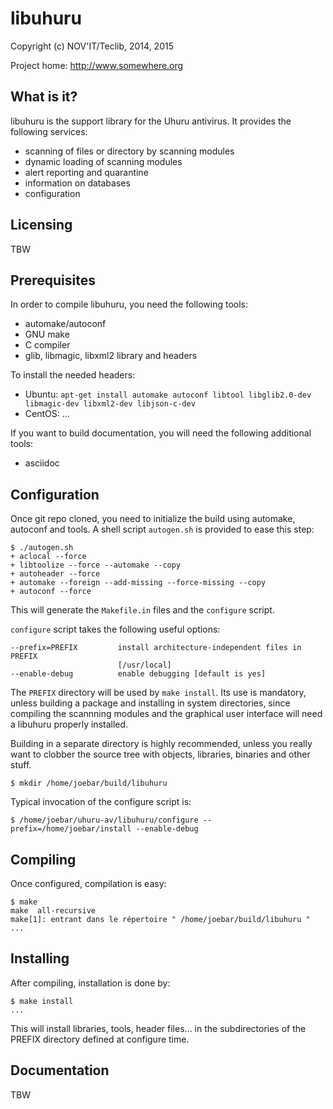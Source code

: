 libuhuru
========

Copyright (c) NOV'IT/Teclib, 2014, 2015

Project home: http://www.somewhere.org


What is it?
-----------

libuhuru is the support library for the Uhuru antivirus. It provides the following services:

- scanning of files or directory by scanning modules
- dynamic loading of scanning modules
- alert reporting and quarantine
- information on databases
- configuration 


Licensing
---------

TBW


Prerequisites
-------------

In order to compile libuhuru, you need the following tools:

- automake/autoconf
- GNU make
- C compiler
- glib, libmagic, libxml2 library and headers

To install the needed headers:

- Ubuntu: `apt-get install automake autoconf libtool libglib2.0-dev libmagic-dev libxml2-dev libjson-c-dev`
- CentOS: ...

If you want to build documentation, you will need the following additional tools:

- asciidoc


Configuration
-------------

Once git repo cloned, you need to initialize the build using automake, autoconf and tools.
A shell script `autogen.sh` is provided to ease this step:

    $ ./autogen.sh 
    + aclocal --force
    + libtoolize --force --automake --copy
    + autoheader --force
    + automake --foreign --add-missing --force-missing --copy
    + autoconf --force

This will generate the `Makefile.in` files and the `configure` script.

`configure` script takes the following useful options:

    --prefix=PREFIX         install architecture-independent files in PREFIX
                            [/usr/local]
    --enable-debug          enable debugging [default is yes]

The `PREFIX` directory will be used by `make install`. Its use is mandatory, unless 
building a package and installing in system directories, since compiling the
scannning modules and the graphical user interface will need a libuhuru properly
installed.

Building in a separate directory is highly recommended, unless you really want
to clobber the source tree with objects, libraries, binaries and other stuff.

    $ mkdir /home/joebar/build/libuhuru

Typical invocation of the configure script is:

    $ /home/joebar/uhuru-av/libuhuru/configure --prefix=/home/joebar/install --enable-debug 


Compiling
---------

Once configured, compilation is easy:

    $ make
    make  all-recursive
    make[1]: entrant dans le répertoire " /home/joebar/build/libuhuru "
    ...


Installing
----------

After compiling, installation is done by:

    $ make install
    ...

This will install libraries, tools, header files... in the subdirectories of the PREFIX
directory defined at configure time.


Documentation
-------------

TBW
